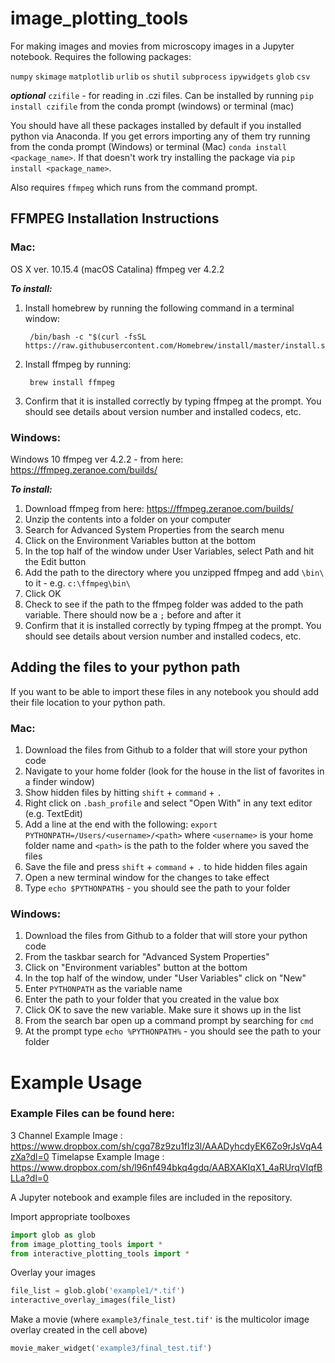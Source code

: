 # image_plotting_tools

For making images and movies from microscopy images in a Jupyter notebook. Requires the following packages:

`numpy`
`skimage`
`matplotlib`
`urlib`
`os`
`shutil`
`subprocess`
`ipywidgets`
`glob`
`csv`

***optional***
`czifile` - for reading in .czi files. Can be installed by running `pip install czifile` from the conda prompt (windows) or terminal (mac)

You should have all these packages installed by default if you installed python via Anaconda. If you get errors importing any of them try running from the conda prompt (Windows) or terminal (Mac) `conda install <package_name>`. If that doesn't work try installing the package via `pip install <package_name>`.

Also requires `ffmpeg` which runs from the command prompt. 

## FFMPEG Installation Instructions
### Mac:

OS X ver. 10.15.4 (macOS Catalina)
ffmpeg ver 4.2.2

***To install:***

1. Install homebrew by running the following command in a terminal window:

		/bin/bash -c "$(curl -fsSL https://raw.githubusercontent.com/Homebrew/install/master/install.sh)"

1. Install ffmpeg by running:

		brew install ffmpeg

1. Confirm that it is installed correctly by typing ffmpeg at the prompt. You should see details about version number and installed codecs, etc. 

### Windows:

Windows 10
ffmpeg ver 4.2.2 - from here: https://ffmpeg.zeranoe.com/builds/

***To install:***

1. Download ffmpeg from here: https://ffmpeg.zeranoe.com/builds/
1. Unzip the contents into a folder on your computer
1. Search for Advanced System Properties from the search menu
1. Click on the Environment Variables button at the bottom
1. In the top half of the window under User Variables, select Path and hit the Edit button
1. Add the path to the directory where you unzipped ffmpeg and add `\bin\` to it - e.g. `c:\ffmpeg\bin\`
1. Click OK
1. Check to see if the path to the ffmpeg folder was added to the path variable. There should now be a `;` before and after it
1. Confirm that it is installed correctly by typing ffmpeg at the prompt. You should see details about version number and installed codecs, etc. 

## Adding the files to your python path

If you want to be able to import these files in any notebook you should add their file location to your python path. 

### Mac:
1. Download the files from Github to a folder that will store your python code
1. Navigate to your home folder (look for the house in the list of favorites in a finder window)
1. Show hidden files by hitting `shift` + `command` + `.`
1. Right click on `.bash_profile` and select "Open With" in any text editor (e.g. TextEdit)
1. Add a line at the end with the following: `export PYTHONPATH=/Users/<username>/<path>` where `<username>` is your home folder name and `<path>` is the path to the folder where you saved the files
1. Save the file and press `shift` + `command` + `.` to hide hidden files again
1. Open a new terminal window for the changes to take effect
1. Type `echo $PYTHONPATH$` - you should see the path to your folder


### Windows:
1. Download the files from Github to a folder that will store your python code
1. From the taskbar search for "Advanced System Properties"
1. Click on "Environment variables" button at the bottom
1. In the top half of the window, under "User Variables" click on "New"
1. Enter `PYTHONPATH` as the variable name
1. Enter the path to your folder that you created in the value box
1. Click OK to save the new variable. Make sure it shows up in the list
1. From the search bar open up a command prompt by searching for `cmd`
1. At the prompt type `echo %PYTHONPATH%` - you should see the path to your folder

# Example Usage

### Example Files can be found here:
3 Channel Example Image : https://www.dropbox.com/sh/cgq78z9zu1flz3l/AAADyhcdyEK6Zo9rJsVqA4zXa?dl=0
Timelapse Example Image : https://www.dropbox.com/sh/l96nf494bkq4gdq/AABXAKIqX1_4aRUrqVIqfBLLa?dl=0

A Jupyter notebook and example files are included in the repository. 

Import appropriate toolboxes
```python
import glob as glob
from image_plotting_tools import *
from interactive_plotting_tools import *
```

Overlay your images
```python
file_list = glob.glob('example1/*.tif')
interactive_overlay_images(file_list)
```

Make a movie
(where `example3/finale_test.tif'` is the multicolor image overlay created in the cell above)
```python
movie_maker_widget('example3/final_test.tif')

```
